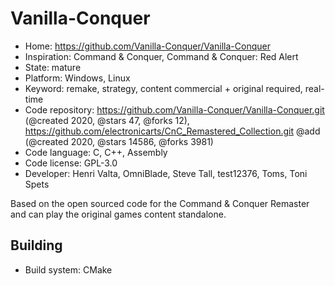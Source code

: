 # Vanilla-Conquer

- Home: https://github.com/Vanilla-Conquer/Vanilla-Conquer
- Inspiration: Command & Conquer, Command & Conquer: Red Alert
- State: mature
- Platform: Windows, Linux
- Keyword: remake, strategy, content commercial + original required, real-time
- Code repository: https://github.com/Vanilla-Conquer/Vanilla-Conquer.git (@created 2020, @stars 47, @forks 12), https://github.com/electronicarts/CnC_Remastered_Collection.git @add (@created 2020, @stars 14586, @forks 3981)
- Code language: C, C++, Assembly
- Code license: GPL-3.0
- Developer: Henri Valta, OmniBlade, Steve Tall, test12376, Toms, Toni Spets

Based on the open sourced code for the Command & Conquer Remaster and can play the original games content standalone.

## Building

- Build system: CMake
